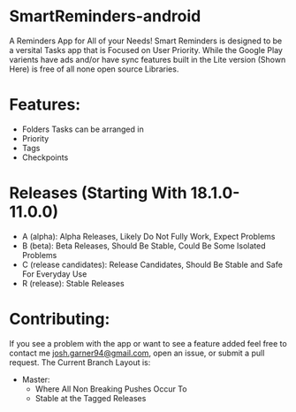 # SmartReminders-android

A Reminders App for All of your Needs!
Smart Reminders is designed to be a versital Tasks app that is Focused on User Priority.  While the Google Play varients have ads and/or have sync features built in the Lite version (Shown Here) is free of all none open source Libraries. 

# Features:
- Folders Tasks can be arranged in
- Priority
- Tags
- Checkpoints

# Releases (Starting With 18.1.0-11.0.0)
- A (alpha): Alpha Releases, Likely Do Not Fully Work, Expect Problems
- B (beta): Beta Releases, Should Be Stable, Could Be Some Isolated Problems
- C (release candidates): Release Candidates, Should Be Stable and Safe For Everyday Use
- R (release): Stable Releases

# Contributing:
If you see a problem with the app or want to see a feature added feel free to contact me <josh.garner94@gmail.com>, open an issue, or submit a pull request. The Current Branch Layout is:

- Master:
  - Where All Non Breaking Pushes Occur To
  - Stable at the Tagged Releases